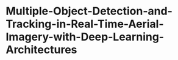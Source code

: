 # Multiple-Object-Detection-and-Tracking-in-Real-Time-Aerial-Imagery-with-Deep-Learning-Architectures